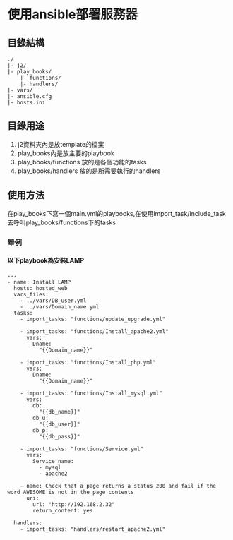 # 使用ansible部署服務器
## 目錄結構
```
./
|- j2/
|- play_books/
    |- functions/
    |- handlers/
|- vars/
|- ansible.cfg
|- hosts.ini
```
## 目錄用途
1. j2資料夾內是放template的檔案
2. play_books內是放主要的playbook
3. play_books/functions 放的是各個功能的tasks
4. play_books/handlers 放的是所需要執行的handlers


## 使用方法
在play_books下寫一個main.yml的playbooks,在使用import_task/include_task去呼叫play_books/functions下的tasks
### 舉例
#### 以下playbook為安裝LAMP
```
---
- name: Install LAMP
  hosts: hosted_web
  vars_files:
    - ../vars/DB_user.yml
    - ../vars/Domain_name.yml
  tasks:
    - import_tasks: "functions/update_upgrade.yml"

    - import_tasks: "functions/Install_apache2.yml"
      vars: 
        Dname:
          "{{Domain_name}}"

    - import_tasks: "functions/Install_php.yml"
      vars: 
        Dname:
          "{{Domain_name}}"

    - import_tasks: "functions/Install_mysql.yml"
      vars: 
        db:
          "{{db_name}}"
        db_u:
          "{{db_user}}"
        db_p:
          "{{db_pass}}"

    - import_tasks: "functions/Service.yml"
      vars: 
        Service_name:
          - mysql
          - apache2
    
    - name: Check that a page returns a status 200 and fail if the word AWESOME is not in the page contents
      uri:
        url: "http://192.168.2.32"
        return_content: yes

  handlers:
    - import_tasks: "handlers/restart_apache2.yml"
```



